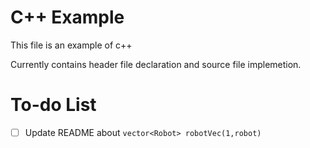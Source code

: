 # C++ Example

This file is an example of c++

Currently contains header file declaration and source file implemetion.

# To-do List

- [ ] Update README about `vector<Robot> robotVec(1,robot)`
